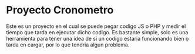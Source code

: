 # Proyecto Cronometro

Este es un proyecto en el cual se puede pegar codigo JS o PHP y medir el tiempo que tarda en ejecutar dicho codigo.
Es bastante simple, solo es una herramienta para tener una idea de si un codigo estaria funcionando bien o tarda en cargar, por lo que tendria algun problema.
